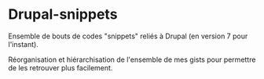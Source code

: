 # Drupal-snippets
Ensemble de bouts de codes "snippets" reliés à Drupal (en version 7 pour l'instant).

Réorganisation et hiérarchisation de l'ensemble de mes gists pour permettre de les retrouver plus facilement.
